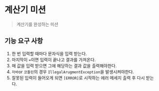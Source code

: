 # 계산기 미션
> 계산기를 완성하는 미션

## 기능 요구 사항
1. 한 번 입력할 때마다 문자식을 입력 받는다.
2. 마지막이 `=`이면 입력이 끝나고 결과를 가져온다.
3. 매 값을 입력 받으면 그에 해당하는 결과 값을 출력해야한다.
4. `자바`or `코틀린`의 경우 `IllegalArugmentException`을 발생시켜야한다.
5. 잘못된 입력이 들어오게 되면 `[ERROR]`로 시작하는 에러 메세지 출력 후 다시 받는다.